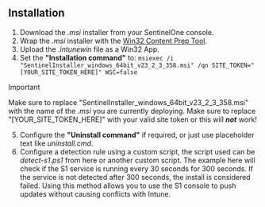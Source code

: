 ## Installation

1. Download the _.msi_ installer from your SentinelOne console.
2. Wrap the _.msi_ installer with the [Win32 Content Prep Tool](https://github.com/microsoft/Microsoft-Win32-Content-Prep-Tool).
3. Upload the _.intunewin_ file as a Win32 App.
4. Set the **"Installation command"** to:
```msiexec /i "SentinelInstaller_windows_64bit_v23_2_3_358.msi" /qn SITE_TOKEN="[YOUR_SITE_TOKEN_HERE]" WSC=false```
> [!IMPORTANT]
> Make sure to replace "SentinelInstaller_windows_64bit_v23_2_3_358.msi" with the name of the _.msi_ you are currently deploying.
Make sure to replace "[YOUR_SITE_TOKEN_HERE]" with your valid site token or this will **_not_** work!
5. Configure the **"Uninstall command"** if required, or just use placeholder text like _uninstall.cmd_.
6. Configure a detection rule using a custom script, the script used can be _detect-s1.ps1_ from here or another custom script. The example here will check if the S1 service is running every 30 seconds for 300 seconds. If the service is not detected after 300 seconds, the install is considered failed. Using this method allows you to use the S1 console to push updates without causing conflicts with Intune.